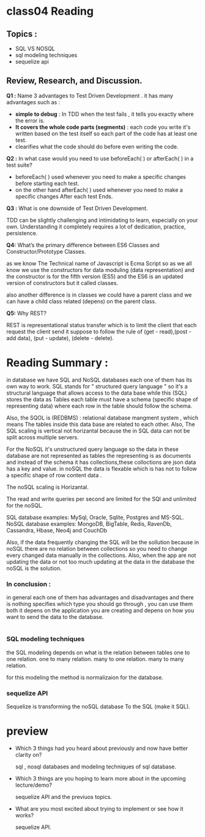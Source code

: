 # class04 Reading 
## Topics :
* SQL VS NOSQL
* sql modeling techniques
* sequelize api 

## Review, Research, and Discussion.

 **Q1 :** Name 3 advantages to Test Driven Development .
it has many advantages such as :
* **simple to debug** : In TDD when the test fails , it tells you exactly where the error is.
* **It covers the whole code parts (segments)** : each code you write it's written based on the test itself so each part of the code has at least one test.
* clearifies what the code should do before even writing the code.

**Q2 :**  In what case would you need to use beforeEach( ) or afterEach( ) in a test suite?

* beforeEach( ) used whenever you need to make a specific changes before starting each test.
* on the other hand   afterEach( ) used whenever you need to make a specific changes After each test Ends.

**Q3 :** What is one downside of Test Driven Development.

TDD can be slightly challenging and intimidating to learn, especially on your own. Understanding it completely requires a lot of dedication, practice, persistence.

**Q4:** What’s the primary difference between ES6 Classes and Constructor/Prototype Classes.

  as we know The Technical name of Javascript is Ecma Script so as we all know we use the constructors for data moduling (data representation) and the constructor is for the fifth version (ES5)  and the ES6 is an updated version of constructors but it called classes.

  also another  difference is in classes we could have a parent class and we can have a child class related (depens) on the parent class.

  **Q5:** Why REST?

  REST is representational status transfer which is to limit the client that each request the client send it suppose to follow the rule of (get - read),(post - add data), (put - update), (delete - delete).


  # Reading Summary :
  in database we have SQL and NoSQL databases each one of them has its own way to work.
  SQL stands for " structured query language " so it's a structural language that allows access to the data base while this (SQL) stores the data as Tables each table must have a schema (specific shape of representing data)
  where each row in the table should follow the schema.

  Also, the SQOL is (REDBMS) : relational database mangment system , which means The tables inside this data base are related to each other.
  Also, The SQL scaling is vertical not horizantal because the in SQL data can not be split across multiple servers.

  For the NoSQL it's unstructured query language so the data in these database are not represented as tables the representing is as documents and instead of the schema it has collections,these colloctions are json data has a key and value.
  in noSQL the data is flexable which is has not to follow a specific shape of row content data .

 The noSQL scaling is Horizantal.

 The read and write queries per second are limited for the SQl and unlimited for the noSQL.

 SQL database examples: MySql, Oracle, Sqlite, Postgres and MS-SQL. NoSQL database examples: MongoDB, BigTable, Redis, RavenDb, Cassandra, Hbase, Neo4j and CouchDb

  Also, if the data frequently changing the SQL will be the sollution because in noSQL there are no relation between collections so you  need to change every changed data manually in the collections.
  Also, when the app are not updating the data or not too much updating at the data in the database the noSQL is the solution.


### **In conclusion** :
in general each one of them has advantages and disadvantages and there is nothing specifies which type you should go through , you can use them both it depens on the application you are creating and depens on how you want to send the data to the database.


#
### SQL modeling techniques
the SQL modeling depends on what is the relation between tables 
one to one relation.
one to many relation.
many to one relation.
many to many relation.

for this modeling the method is normalizaion for the database.

### **sequelize API** 

Sequelize is transforming the noSQL database To the SQL (make it SQL).


# preview 
* Which 3 things had you heard about previously and now have better clarity on?

    sql , nosql databases and 
modeling techniques of sql database.


* Which 3 things are you hoping to learn more about in the upcoming lecture/demo?

   sequelize API and the previuos topics.

* What are you most excited about trying to implement or see how it works?

   sequelize API.